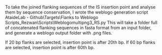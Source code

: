To take the joined flanking sequences of the IS insertion point and analyse them by sequence conservation, 
I wrote the weblogo generation script AtaideLab - Github\Targets\Flanks to Weblogo Scripts_Rezwan\Scripts\Weblogomultipng3_RS.py
This will take a folder full of concatenated flanking sequences in fasta format from an input folder, 
and generate a weblogo output folder with .png files. 

If 20 bp flanks are selected, insertion point is after 20th bp. 
If 60 bp flanks are selected, insertion point is after 60th bp. 
